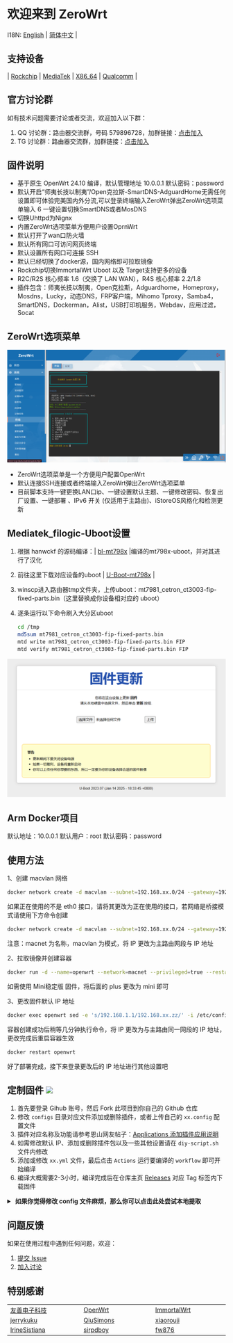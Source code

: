 # 欢迎来到 ZeroWrt

I18N: [English](README_EN.md) | [简体中文](README.md) |

## 支持设备 

| [Rockchip](https://github.com/oppen321/OpenWrt-Action/releases) | [MediaTek](https://github.com/oppen321/OpenWrt-Action/releases) | [X86_64](https://github.com/oppen321/OpenWrt-Action/releases) | [Qualcomm](https://github.com/oppen321/OpenWrt-Action/releases) | 

## 官方讨论群

如有技术问题需要讨论或者交流，欢迎加入以下群：

1. QQ 讨论群：路由器交流群，号码 579896728，加群链接：[点击加入](https://qm.qq.com/q/oe4EAtvPIO "路由器交流群")
2. TG 讨论群：路由器交流群，加群链接：[点击加入](https://t.me/kejizero "路由器交流群")

## 固件说明
- 基于原生 OpenWrt 24.10 编译，默认管理地址 10.0.0.1   默认密码：password
- 默认开启“师夷长技以制夷”/Open克拉斯-SmartDNS-AdguardHome无需任何设置即可体验完美国内外分流,可以登录终端输入ZeroWrt弹出ZeroWrt选项菜单输入 6 一键设置切换SmartDNS或者MosDNS
- 切换Uhttpd为Nignx
- 内置ZeroWrt选项菜单方便用户设置OprnWrt
- 默认打开了wan口防火墙
- 默认所有网口可访问网页终端
- 默认设置所有网口可连接 SSH
- 默认已经切换了docker源，国内网络即可拉取镜像
- Rockchip切换ImmortalWrt Uboot 以及 Target支持更多的设备
- R2C/R2S 核心频率 1.6（交换了 LAN WAN），R4S 核心频率 2.2/1.8
- 插件包含：师夷长技以制夷，Open克拉斯，Adguardhome，Homeproxy，Mosdns，Lucky，动态DNS，FRP客户端，Mihomo Tproxy，Samba4，SmartDNS，Dockerman，Alist，USB打印机服务，Webdav，应用过滤，Socat

## ZeroWrt选项菜单
 ![脚本菜单](images/01.png)
- ZeroWrt选项菜单是一个方便用户配置OpenWrt
- 默认连接SSH连接或者终端输入ZeroWrt弹出ZeroWrt选项菜单
- 目前脚本支持一键更换LAN口ip、一键设置默认主题、一键修改密码、恢复出厂设置、一键部署 、IPv6 开关 (仅适用于主路由)、iStoreOS风格化和检测更新

## Mediatek_filogic-Uboot设置
1. 根据 hanwckf 的源码编译：| [bl-mt798x](https://github.com/hanwckf/bl-mt798x) |编译的mt798x-uboot，并对其进行了汉化
2. 前往这里下载对应设备的uboot | [U-Boot-mt798x](https://github.com/oppen321/ZeroWrt/releases/tag/U-Boot-mt798x) |
3. winscp进入路由器tmp文件夹，上传uboot：mt7981_cetron_ct3003-fip-fixed-parts.bin（这里替换成你设备相对应的 uboot）
4. 逐条运行以下命令刷入大分区uboot

   ```bash
   cd /tmp
   md5sum mt7981_cetron_ct3003-fip-fixed-parts.bin
   mtd write mt7981_cetron_ct3003-fip-fixed-parts.bin FIP
   mtd verify mt7981_cetron_ct3003-fip-fixed-parts.bin FIP
   ```
![Uboot示例](images/02.png)

## Arm Docker项目
默认地址：10.0.0.1 默认用户：root 默认密码：password

## 使用方法
1、创建 macvlan 网络
```bash
docker network create -d macvlan --subnet=192.168.xx.0/24 --gateway=192.168.xx.yy -o parent=eth0 macnet
```

如果正在使用的不是 eth0 接口，请将其更改为正在使用的接口，若网络是桥接模式请使用下方命令创建

```bash
docker network create -d macvlan --subnet=192.168.xx.0/24 --gateway=192.168.xx.yy -o parent=br-lan macnet
```
注意：macnet 为名称，macvlan 为模式，将 IP 更改为主路由网段与 IP 地址

2、拉取镜像并创建容器
```bash
docker run -d --name=openwrt --network=macnet --privileged=true --restart=always --ulimit nofile=16384:65536 -v /lib/modules/$(uname -r):/lib/modules/$(uname -r) zhaoweiwen123/openwrt-aarch64:plus
```

如需使用 Mini稳定版 固件，将后面的 plus 更改为 mini 即可

3、更改固件默认 IP 地址

```bash
docker exec openwrt sed -e 's/192.168.1.1/192.168.xx.zz/' -i /etc/config/network
```

容器创建成功后稍等几分钟执行命令，将 IP 更改为与主路由同一网段的 IP 地址，更改完成后重启容器生效
```bash
docker restart openwrt
```
好了部署完成，接下来登录更改后的 IP 地址进行其他设置吧

## 定制固件 [![](https://img.shields.io/badge/-项目基本编译教程-FFFFFF.svg)](#定制固件-)
1. 首先要登录 Gihub 账号，然后 Fork 此项目到你自己的 Github 仓库
2. 修改 `configs` 目录对应文件添加或删除插件，或者上传自己的 `xx.config` 配置文件
3. 插件对应名称及功能请参考恩山网友帖子：[Applications 添加插件应用说明](https://www.right.com.cn/forum/thread-3682029-1-1.html)
4. 如需修改默认 IP、添加或删除插件包以及一些其他设置请在 `diy-script.sh` 文件内修改
5. 添加或修改 `xx.yml` 文件，最后点击 `Actions` 运行要编译的 `workflow` 即可开始编译
6. 编译大概需要2-3小时，编译完成后在仓库主页 [Releases](https://github.com/oppen321/ZeroWrt/releases) 对应 Tag 标签内下载固件
<details>
<summary><b>&nbsp;如果你觉得修改 config 文件麻烦，那么你可以点击此处尝试本地提取</b></summary>

1. 首先装好 Linux 系统，推荐 Debian 11 或 Ubuntu LTS

2. 安装编译依赖环境

   ```bash
   sudo apt update -y
   sudo apt full-upgrade -y
   sudo apt install -y ack antlr3 asciidoc autoconf automake autopoint binutils bison build-essential \
   bzip2 ccache clang cmake cpio curl device-tree-compiler flex gawk gcc-multilib g++-multilib gettext \
   genisoimage git gperf haveged help2man intltool libc6-dev-i386 libelf-dev libfuse-dev libglib2.0-dev \
   libgmp3-dev libltdl-dev libmpc-dev libmpfr-dev libncurses5-dev libncursesw5-dev libpython3-dev \
   libreadline-dev libssl-dev libtool llvm lrzsz msmtp ninja-build p7zip p7zip-full patch pkgconf \
   python3 python3-pyelftools python3-setuptools qemu-utils rsync scons squashfs-tools subversion \
   swig texinfo uglifyjs upx-ucl unzip vim wget xmlto xxd zlib1g-dev
   ```

3. 下载源代码，更新 feeds 并安装到本地

   ```bash
   git clone https://git.openwrt.org/openwrt/openwrt.git
   cd openwrt
   ./scripts/feeds update -a
   ./scripts/feeds install -a
   ```

4. 复制 diy-script.sh 文件内所有内容到命令行，添加自定义插件和自定义设置

5. 命令行输入 `make menuconfig` 选择配置，选好配置后导出差异部分到 seed.config 文件

   ```bash
   make defconfig
   ./scripts/diffconfig.sh > seed.config
   ```

7. 命令行输入 `cat seed.config` 查看这个文件，也可以用文本编辑器打开

8. 复制 seed.config 文件内所有内容到 configs 目录对应文件中覆盖就可以了

   **如果看不懂编译界面可以参考 YouTube 视频：[软路由固件 OpenWrt 编译界面设置](https://www.youtube.com/watch?v=jEE_J6-4E3Y&list=WL&index=7)**
</details>


## 问题反馈

如果在使用过程中遇到任何问题，欢迎：
1. [提交 Issue](https://github.com/oppen321/ZeroWrt/issues)
2. [加入讨论](https://github.com/oppen321/ZeroWrt/discussions)

## 特别感谢

<table>
<tr>
<td width="200"><a href="https://www.friendlyarm.com" target="_blank">友善电子科技</a></td>
<td width="200"><a href="https://github.com/openwrt/openwrt" target="_blank">OpenWrt</a></td>
<td width="200"><a href="https://github.com/immortalwrt/immortalwrt" target="_blank">ImmortalWrt</a></td>
</tr>
<tr>
<td width="200"><a href="https://github.com/jerrykuku" target="_blank">jerrykuku</a></td>
<td width="200"><a href="https://github.com/QiuSimons" target="_blank">QiuSimons</a></td>
<td width="200"><a href="https://github.com/xiaorouji" target="_blank">xiaorouji</a></td>
</tr>
<tr>
<td width="200"><a href="https://github.com/IrineSistiana" target="_blank">IrineSistiana</a></td>
<td width="200"><a href="https://github.com/sirpdboy" target="_blank">sirpdboy</a></td>
<td width="200"><a href="https://github.com/fw876" target="_blank">fw876</a></td>
</tr>
</table>
